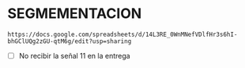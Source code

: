 # SEGMEMENTACION
`https://docs.google.com/spreadsheets/d/14L3RE_0WnMNefVDlfHr3s6hI-bhGClUQg2zGU-qtM6g/edit?usp=sharing`

- [ ] No recibir la señal 11 en la entrega
